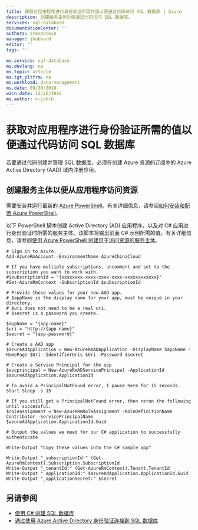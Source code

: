 ```yaml
---
title: 获取对应用程序进行身份验证所需的值以便通过代码访问 SQL 数据库 | Azure
description: 创建服务主体以便通过代码访问 SQL 数据库。
services: sql-database
documentationCenter: ''
authors: stevestein
manager: jhubbard
editor: ''
tags: ''

ms.service: sql-database
ms.devlang: na
ms.topic: article
ms.tgt_pltfrm: na
ms.workload: data-management
ms.date: 09/30/2016
wacn.date: 12/26/2016
ms.author: v-johch
---
```


# 获取对应用程序进行身份验证所需的值以便通过代码访问 SQL 数据库

若要通过代码创建并管理 SQL 数据库，必须在创建 Azure 资源的订阅中的 Azure Active Directory (AAD) 域内注册应用。

## 创建服务主体以便从应用程序访问资源

需要安装并运行最新的 [Azure PowerShell](https://msdn.microsoft.com/zh-cn/library/mt619274.aspx)。有关详细信息，请参阅[如何安装和配置 Azure PowerShell](../powershell-install-configure.md)。

以下 PowerShell 脚本创建 Active Directory (AD) 应用程序，以及对 C# 应用进行身份验证时所需的服务主体。该脚本将输出前面 C# 示例所需的值。有关详细信息，请参阅[使用 Azure PowerShell 创建用于访问资源的服务主体](../azure-resource-manager/resource-group-authenticate-service-principal.md)。

```
# Sign in to Azure.
Add-AzureRmAccount -EnvironmentName AzureChinaCloud

# If you have multiple subscriptions, uncomment and set to the subscription you want to work with.
#$subscriptionId = "{xxxxxxxx-xxxx-xxxx-xxxx-xxxxxxxxxxxx}"
#Set-AzureRmContext -SubscriptionId $subscriptionId

# Provide these values for your new AAD app.
# $appName is the display name for your app, must be unique in your directory.
# $uri does not need to be a real uri.
# $secret is a password you create.

$appName = "{app-name}"
$uri = "http://{app-name}"
$secret = "{app-password}"

# Create a AAD app
$azureAdApplication = New-AzureRmADApplication -DisplayName $appName -HomePage $Uri -IdentifierUris $Uri -Password $secret

# Create a Service Principal for the app
$svcprincipal = New-AzureRmADServicePrincipal -ApplicationId $azureAdApplication.ApplicationId

# To avoid a PrincipalNotFound error, I pause here for 15 seconds.
Start-Sleep -s 15

# If you still get a PrincipalNotFound error, then rerun the following until successful. 
$roleassignment = New-AzureRmRoleAssignment -RoleDefinitionName Contributor -ServicePrincipalName $azureAdApplication.ApplicationId.Guid

# Output the values we need for our C# application to successfully authenticate

Write-Output "Copy these values into the C# sample app"

Write-Output "_subscriptionId:" (Get-AzureRmContext).Subscription.SubscriptionId
Write-Output "_tenantId:" (Get-AzureRmContext).Tenant.TenantId
Write-Output "_applicationId:" $azureAdApplication.ApplicationId.Guid
Write-Output "_applicationSecret:" $secret
```

## 另请参阅

- [使用 C# 创建 SQL 数据库](./sql-database-get-started-csharp.md)
- [通过使用 Azure Active Directory 身份验证连接到 SQL 数据库](./sql-database-aad-authentication.md)

<!---HONumber=Mooncake_Quality_Review_1215_2016-->